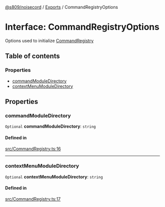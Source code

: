 [@s809/noisecord](../README.md) / [Exports](../modules.md) / CommandRegistryOptions

# Interface: CommandRegistryOptions

Options used to initialize [CommandRegistry](../classes/CommandRegistry.md)

## Table of contents

### Properties

- [commandModuleDirectory](CommandRegistryOptions.md#commandmoduledirectory)
- [contextMenuModuleDirectory](CommandRegistryOptions.md#contextmenumoduledirectory)

## Properties

### commandModuleDirectory

 `Optional` **commandModuleDirectory**: `string`

#### Defined in

[src/CommandRegistry.ts:16](https://github.com/s809/noisecord/blob/9cb1c4e/src/CommandRegistry.ts#L16)

___

### contextMenuModuleDirectory

 `Optional` **contextMenuModuleDirectory**: `string`

#### Defined in

[src/CommandRegistry.ts:17](https://github.com/s809/noisecord/blob/9cb1c4e/src/CommandRegistry.ts#L17)
